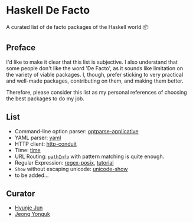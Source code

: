 # Haskell De Facto

A curated list of de facto packages of the Haskell world :package:

## Preface

I'd like to make it clear that this list is subjective. I also understand that some people don't like the word 'De Facto',
as it sounds like limitation on the variety of viable packages. I, though, prefer sticking to very practical and well-made
packages, contributing on them, and making them better.

Therefore, please consider this list as my personal references of choosing the best packages to do my job.

## List

- Command-line option parser: [optparse-applicative](https://hackage.haskell.org/package/optparse-applicative)
- YAML parser: [yaml](https://hackage.haskell.org/package/yaml)
- HTTP client: [http-conduit](https://www.stackage.org/package/http-conduit)
- Time: [time](https://hackage.haskell.org/package/time)
- URL Routing: [`pathInfo`](http://hackage.haskell.org/package/wai-3.2.1.1/docs/Network-Wai.html#v:pathInfo) with pattern matching is quite enough.
- Regular Expression: [regex-posix](https://www.stackage.org/haddock/lts-7.5/regex-posix-0.95.2/Text-Regex-Posix.html), [tutorial](http://www.serpentine.com/blog/2007/02/27/a-haskell-regular-expression-tutorial/)
- `Show` without escaping unicode: [unicode-show](https://hackage.haskell.org/package/unicode-show)
- to be added...

## Curator

- [Hyunje Jun](https://github.com/noraesae)
- [Jeong Yonguk](https://github.com/alldne)
